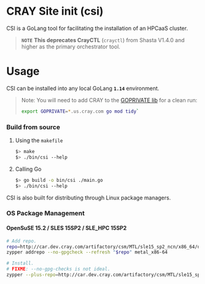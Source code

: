 # CRAY Site init (csi)

CSI is a GoLang tool for facilitating the installation of an HPCaaS cluster.

> **`NOTE`** **This deprecates CrayCTL** (`crayctl`) from Shasta V1.4.0 and higher as the primary orchestrator tool.

# Usage

CSI can be installed into any local GoLang **`1.14`** environment.


> Note: You will need to add CRAY to the [GOPRIVATE lib][1] for a clean run: 
> ```bash
> export GOPRIVATE=*.us.cray.com go mod tidy`
> ```

### Build from source

1. Using the `makefile`
    ```bash
    $> make
    $> ./bin/csi --help
    ```
2. Calling Go
    ```bash
    $> go build -o bin/csi ./main.go
    $> ./bin/csi --help
    ```

CSI is also built for distributing through Linux package managers.

### OS Package Management

#### OpenSuSE 15.2 / SLES 15SP2 / SLE_HPC 15SP2

```bash
# Add repo.
repo=http://car.dev.cray.com/artifactory/csm/MTL/sle15_sp2_ncn/x86_64/dev/master/
zypper addrepo --no-gpgcheck --refresh "$repo" metal_x86-64

# Install.
# FIXME: --no-gpg-checks is not ideal.
zypper --plus-repo=http://car.dev.cray.com/artifactory/csm/MTL/sle15_sp2_ncn/x86_64/dev/master/ --no-gpg-checks -n in -y cray-site-init
```


[1]: https://golang.org/cmd/go/#hdr-Module_configuration_for_non_public_modules
